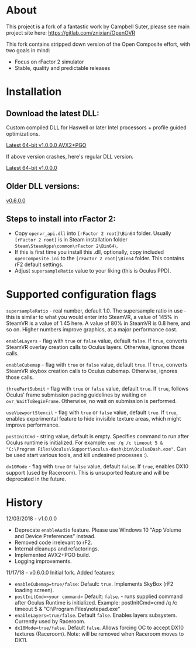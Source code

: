 # About
This project is a fork of a fantastic work by Campbell Suter, please see main project site here: https://gitlab.com/znixian/OpenOVR

This fork contains stripped down version of the Open Composite effort, with two goals in mind: 

* Focus on rFactor 2 simulator
* Stable, quality and predictable releases

# Installation
## Download the latest DLL:
Custom compiled DLL for Haswell or later Intel processors + profile guided optimizations.

[Latest 64-bit v1.0.0.0 AVX2+PGO](https://www.mediafire.com/file/iicbs54n0whxka8/OpenComposite_tiwm_1.0.0.0_ReleaseAVX2.zip/file)

If above version crashes, here's regular DLL version.

[Latest 64-bit v1.0.0.0](https://www.mediafire.com/file/76h96az63eu8uvk/OpenComposite_tiwm_1.0.0.0_Release.zip/file)

## Older DLL versions:
[v0.6.0.0](https://www.mediafire.com/file/macm20nbc3i35q8/OpenComposite_tiwm_0.6.0.0.zip/file)

## Steps to install into rFactor 2:
* Copy `openvr_api.dll` into `[rFactor 2 root]\Bin64` folder.  Usually `[rFactor 2 root]` is in Steam installation folder `Steam\SteamApps\common\rFactor 2\Bin64\`.
* If this is first time you install this .dll, optionally, copy included `opencomposite.ini` to the `[rFactor 2 root]\Bin64` folder.  This contains rF2 default settings.
* Adjust `supersampleRatio` value to your liking (this is Oculus PPD).

# Supported configuration flags
`supersampleRatio` - real number, default 1.0. The supersample ratio in use - this is similar to what you would enter into SteamVR,
a value of 145% in SteamVR is a value of 1.45 here. A value of 80% in SteamVR is 0.8 here, and so on. Higher numbers improve
graphics, at a major performance cost.

`enableLayers` - flag with `true` or `false` value, default `false`.  If `true`, converts SteamVR overlay creation calls to Oculus layers.  Otherwise, ignores those calls.

`enableCubemap` - flag with `true` or `false` value, default `true`.  If `true`, converts SteamVR skybox creation calls to Oculus cubemap.  Otherwise, ignores those calls.

`threePartSubmit` - flag with `true` or `false` value, default `true`.  If `true`, follows Oculus' frame submission pacing guidelines by waiting on `ovr_WaitToBeginFrame`.  Otherwise, no wait on submission is performed.

`useViewportStencil` - flag with `true` or `false` value, default `true`.  If `true`, enables experimental feature to hide invisible texture areas, which might improve performance.

`postInitCmd` - string value, default is empty.  Specifies command to run after Oculus runtime is initialized.  For example: `cmd /q /c timeout 5 & "C:\Program Files\Oculus\Support\oculus-dash\bin\OculusDash.exe"`.  Can be used start various tools, and kill undesired processes :).

`dx10Mode` - flag with `true` or `false` value, default `false`.  If `true`, enables DX10 support (used by Raceroom).  This is unsuported feature and will be deprecated in the future.

# History
12/03/2018 - v1.0.0.0
* Deprecate `enableAudio` feature.  Please use Windows 10 "App Volume and Device Preferences" instead.
* Removed code irrelevant to rF2.
* Internal cleanups and refactorings.
* Implemented AVX2+PGO  build.
* Logging improvements.

11/17/18 - v0.6.0.0
Initial fork.  Added features:
* `enableCubemap=true/false`: Default: `true`. Implements SkyBox (rF2 loading screen).
* `postInitCmd=<your command>` Default: `false`.  - runs supplied command after Oculus Runtime is initialized.  Example:
postInitCmd=cmd /q /c timeout 5 & "C:\Program Files\notepad.exe"
* `enableLayers=true/false`.  Default `false`.  Enables layers subsystem.  Currently used by Raceroom.
* `dx10Mode=true/false`.  Default `false`.  Allows forcing OC to accept DX10 textures (Raceroom).  Note: will be removed when Raceroom moves to DX11.